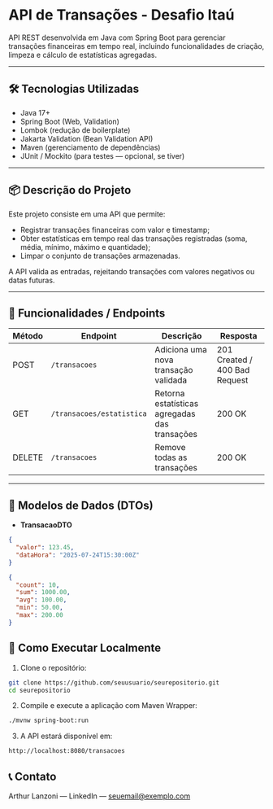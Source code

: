 # API de Transações - Desafio Itaú

API REST desenvolvida em Java com Spring Boot para gerenciar transações financeiras em tempo real, incluindo funcionalidades de criação, limpeza e cálculo de estatísticas agregadas.

---

## 🛠 Tecnologias Utilizadas

- Java 17+
- Spring Boot (Web, Validation)
- Lombok (redução de boilerplate)
- Jakarta Validation (Bean Validation API)
- Maven (gerenciamento de dependências)
- JUnit / Mockito (para testes — opcional, se tiver)

---

## 📦 Descrição do Projeto

Este projeto consiste em uma API que permite:

- Registrar transações financeiras com valor e timestamp;
- Obter estatísticas em tempo real das transações registradas (soma, média, mínimo, máximo e quantidade);
- Limpar o conjunto de transações armazenadas.

A API valida as entradas, rejeitando transações com valores negativos ou datas futuras.

---

## 🚀 Funcionalidades / Endpoints

| Método | Endpoint                   | Descrição                                   | Resposta                   |
|--------|----------------------------|---------------------------------------------|----------------------------|
| POST   | `/transacoes`              | Adiciona uma nova transação validada         | 201 Created / 400 Bad Request |
| GET    | `/transacoes/estatistica`  | Retorna estatísticas agregadas das transações | 200 OK                     |
| DELETE | `/transacoes`              | Remove todas as transações                    | 200 OK                     |

---

## 📄 Modelos de Dados (DTOs)

- **TransacaoDTO**

```json
{
  "valor": 123.45,
  "dataHora": "2025-07-24T15:30:00Z"
}
```
```json
{
  "count": 10,
  "sum": 1000.00,
  "avg": 100.00,
  "min": 50.00,
  "max": 200.00
}
```
## 🎯 Como Executar Localmente

1. Clone o repositório:

```bash
git clone https://github.com/seuusuario/seurepositorio.git
cd seurepositorio
```
2. Compile e execute a aplicação com Maven Wrapper:
```bash
./mvnw spring-boot:run
```
3. A API estará disponível em:
```bash
http://localhost:8080/transacoes
```
## 📞 Contato
Arthur Lanzoni — LinkedIn — seuemail@exemplo.com
